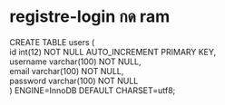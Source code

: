 # registre-login กด ram
CREATE TABLE users ( \
  id int(12) NOT NULL AUTO_INCREMENT PRIMARY KEY, \
  username varchar(100) NOT NULL, \
  email varchar(100) NOT NULL, \
  password varchar(100) NOT NULL\
) ENGINE=InnoDB DEFAULT CHARSET=utf8;
